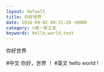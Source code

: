 ```yaml
---
layout: default
title: 你好世界
date: 2016-09-02 00:31:28 +0800
category: >成一家之言
keywords: hello,world,test
---
```

你好世界


#中文
你好，世界 ！
#英文
hello world !